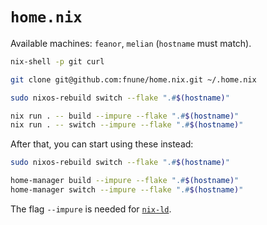 # `home.nix`

Available machines: `feanor`, `melian` (`hostname` must match).

```bash
nix-shell -p git curl

git clone git@github.com:fnune/home.nix.git ~/.home.nix

sudo nixos-rebuild switch --flake ".#$(hostname)"

nix run . -- build --impure --flake ".#$(hostname)"
nix run . -- switch --impure --flake ".#$(hostname)"
```

After that, you can start using these instead:

```bash
sudo nixos-rebuild switch --flake ".#$(hostname)"

home-manager build --impure --flake ".#$(hostname)"
home-manager switch --impure --flake ".#$(hostname)"
```

The flag `--impure` is needed for [`nix-ld`](https://github.com/Mic92/nix-ld).

